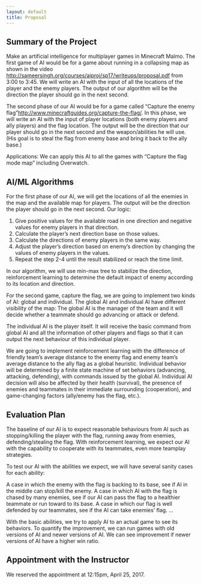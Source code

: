 ```yaml
---
layout: default
title: Proposal
---
```


## Summary of the Project


Make an artificial intelligence for multiplayer games in Minecraft Malmo. The first game of AI would be for a game about running in a collapsing map as shown in the video http://sameersingh.org/courses/aiproj/sp17/writeups/proposal.pdf from 3:00 to 3:45. We will write an AI with the input of all the locations of the player and the enemy players. The output of our algorithm will be the direction the player should go in the next second.

The second phase of our AI would be for a game called “Capture the enemy flag”http://www.minecraftguides.org/capture-the-flag/. In this phase, we will write an AI with the input of player locations (both enemy players and ally players) and the flag location. The output will be the direction that our player should go in the next second and the weapon/abilities he will use. (His goal is to steal the flag from enemy base and bring it back to the ally base.)

Applications:
We can apply this AI to all the games with “Capture the flag mode map” including Overwatch.




## AI/ML Algorithms

For the first phase of our AI, we will get the locations of all the enemies in the map and the available map for players. The output will be the direction the player should go in the next second. Our logic:

1. Give positive values for the available road in one direction and negative values for enemy players in that direction.
2. Calculate the player’s next direction base on those values.
3. Calculate the directions of enemy players in the same way.
4. Adjust the player’s direction based on enemy’s direction by changing the values of enemy players in the values.
5. Repeat the step 2-4 until the result stabilized or reach the time limit.

In our algorithm, we will use min-max tree to stabilize the direction, reinforcement learning to determine the default impact of enemy according to its location and direction.



For the second game, capture the flag, we are going to implement two kinds of AI: global and individual. The global AI and individual AI have different visibility of the map:
The global AI is the manager of the team and it will decide whether a teammate should go advancing or attack or defend.

The individual AI is the player itself. It will receive the basic command from global AI and all the information of other players and flags so that it can output the next behaviour of this individual player.

We are going to implement reinforcement learning with the difference of friendly team’s average distance to the enemy flag and enemy team’s average distance to the ally flag as a global heuristic. Individual behavior will be determined by a finite state machine of set behaviors (advancing, attacking, defending), with commands issued by the global AI. Individual AI decision will also be affected by their health (survival), the presence of enemies and teammates in their immediate surrounding (cooperation), and game-changing factors (ally/enemy has the flag, etc.).







## Evaluation Plan

The baseline of our AI is to expect reasonable behaviours from AI such as stopping/killing the player with the flag, running away from enemies, defending/stealing the flag. With reinforcement learning, we expect our AI with the capability to cooperate with its teammates, even more teamplay strategies.

To test our AI with the abilities we expect, we will have several sanity cases for each ability:

A case in which the enemy with the flag is backing to its base, see if AI in the middle can stop/kill the enemy.
A case in which AI with the flag is chased by many enemies, see if our AI can pass the flag to a healthier teammate or run toward to its base.
A case in which our flag is well defended by our teammates, see if the AI can take enemies’ flag.
…


With the basic abilities, we try to apply AI to an actual game to see its behaviors.
To quantify the improvement, we can run games with old versions of AI and newer versions of AI. We can see improvement if newer versions of AI have a higher win ratio.




## Appointment with the Instructor

We reserved the appointment at 12:15pm, April 25, 2017.


